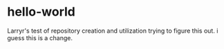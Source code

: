 # hello-world
Larryr's test of repository creation and utilization
trying to figure this out.
i guess this is a change.
